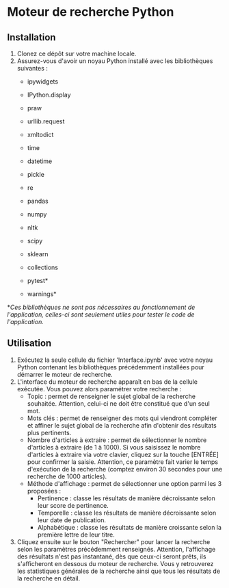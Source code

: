 # Moteur de recherche Python

## Installation

1. Clonez ce dépôt sur votre machine locale.
2. Assurez-vous d'avoir un noyau Python installé avec les bibliothèques suivantes :
    - ipywidgets
    - IPython.display
    - praw
    - urllib.request
    - xmltodict
    - time
    - datetime
    - pickle
    - re
    - pandas
    - numpy
    - nltk
    - scipy
    - sklearn
    - collections

    - pytest*
    - warnings*

**Ces bibliothèques ne sont pas nécessaires au fonctionnement de l'application, celles-ci sont seulement utiles pour tester le code de l'application.*

## Utilisation

1. Exécutez la seule cellule du fichier 'Interface.ipynb' avec votre noyau Python contenant les bibliothèques précédemment installées pour démarrer le moteur de recherche.
2. L'interface du moteur de recherche apparaît en bas de la cellule exécutée. Vous pouvez alors paramétrer votre recherche :
    - Topic : permet de renseigner le sujet global de la recherche souhaitée. Attention, celui-ci ne doit être constitué que d'un seul mot.
    - Mots clés : permet de renseigner des mots qui viendront compléter et affiner le sujet global de la recherche afin d'obtenir des résultats plus pertinents.
    - Nombre d'articles à extraire : permet de sélectionner le nombre d'articles à extraire (de 1 à 1000). Si vous saisissez le nombre d'articles à extraire via votre clavier, cliquez sur la touche [ENTRÉE] pour confirmer la saisie. Attention, ce paramètre fait varier le temps d'exécution de la recherche (comptez environ 30 secondes pour une recherche de 1000 articles).
    - Méthode d'affichage : permet de sélectionner une option parmi les 3 proposées :
        - Pertinence : classe les résultats de manière décroissante selon leur score de pertinence.
        - Temporelle : classe les résultats de manière décroissante selon leur date de publication.
        - Alphabétique : classe les résultats de manière croissante selon la première lettre de leur titre.
3. Cliquez ensuite sur le bouton "Rechercher" pour lancer la recherche selon les paramètres précédemment renseignés. Attention, l'affichage des résultats n'est pas instantané, dès que ceux-ci seront prêts, ils s'afficheront en dessous du moteur de recherche. Vous y retrouverez les statistiques générales de la recherche ainsi que tous les résultats de la recherche en détail.